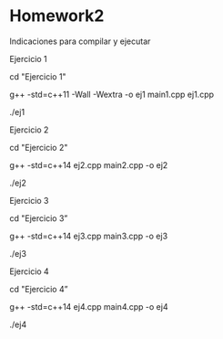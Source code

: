 # Homework2

Indicaciones para compilar y ejecutar

Ejercicio 1

cd "Ejercicio 1"

g++ -std=c++11 -Wall -Wextra -o ej1 main1.cpp ej1.cpp

./ej1

Ejercicio 2

cd "Ejercicio 2"

g++ -std=c++14 ej2.cpp main2.cpp -o ej2 

./ej2

Ejercicio 3

cd "Ejercicio 3”

g++ -std=c++14 ej3.cpp main3.cpp -o ej3

./ej3

Ejercicio 4

cd "Ejercicio 4”

g++ -std=c++14 ej4.cpp main4.cpp -o ej4

./ej4